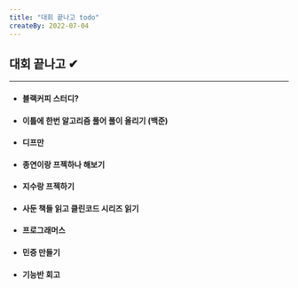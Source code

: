 ```yaml
---
title: "대회 끝나고 todo"
createBy: 2022-07-04
---
```

 
## 대회 끝나고 ✔
---
- #### 블랙커피 스터디? 
- #### 이틀에 한번 알고리즘 풀어 풀이 올리기 (백준)
- #### 디프만
- #### 종연이랑 프젝하나 해보기
- #### 지수랑 프젝하기
- #### 사둔 책들 읽고 클린코드 시리즈 읽기
- #### 프로그래머스
- #### 민증 만들기
- #### 기능반 회고